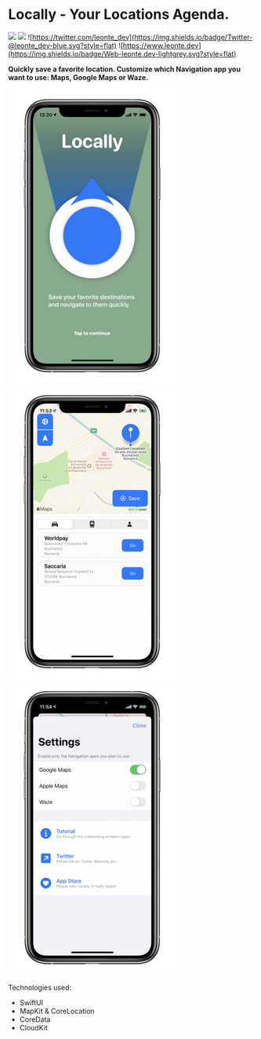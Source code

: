 # Locally - Your Locations Agenda.
![](https://img.shields.io/badge/iOS-13.0+-red.svg)
![](https://img.shields.io/badge/Swift-5.1-brightgreen.svg)
![https://twitter.com/leonte_dev](https://img.shields.io/badge/Twitter-@leonte_dev-blue.svg?style=flat)
![https://www.leonte.dev](https://img.shields.io/badge/Web-leonte.dev-lightgrey.svg?style=flat)

**Quickly save a favorite location. 
Customize which Navigation app you want to use: Maps, Google Maps or Waze.**

![](onboard_s.png) ![](main_s.png) ![](settings_s.png)

Technologies used: 
- SwiftUI
- MapKit & CoreLocation
- CoreData
- CloudKit